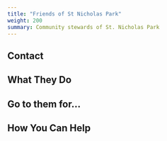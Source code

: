 ```yaml
---
title: "Friends of St Nicholas Park"
weight: 200
summary: Community stewards of St. Nicholas Park
---
```


## Contact


## What They Do


## Go to them for...

## How You Can Help
